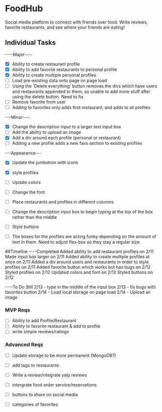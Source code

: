 # FoodHub
Social media platform to connect with friends over food. Write reviews, favorite restaurants, and see where your friends are eating!


## Individual Tasks
----Major----
- [x] Ability to create restaurant profile
- [x] Ability to add favorite restaurants to personal profile
- [x] Ability to create multiple personal profiles
- [ ] Load pre-existing data onto page on page load
- [ ] Using the 'Delete everything' button removes the divs which have users and restaurants appended to them, so unable to add more stuff after using the delete button. Need to fix
- [ ] Remove favorite from user
- [ ] Adding to favorites only adds first restaurant, and adds to all profiles

---Minor----
- [x] Change the description input to a larger text input box
- [ ] Add the ability to upload an image
- [x] Add a div around each profile (personal or restaurant)
- [ ] Adding a new profile adds a new favs section to existing profiles

---Appearance---
- [x] Update the jumbotron with icons
- [x] style profiles
- [ ] Update colors
- [ ] Change the font
- [ ] Place restaurants and profiles in different columns
- [ ] Change the description input box to begin typing at the top of the box rather than the middle
- [ ] Style buttons
- [ ] The boxes for the profiles are acting funky depending on the amount of text in them. Need to adjust flex-box so they stay a regular size.


##Timeline
----Completed
 Added ability to add restaurant profiles on 2/11
 Made input box larger on 2/11
 Added ability to create multiple profiles at once on 2/11
 Added a div around users and restaurants in order to style profiles on 2/11
 Added favorite button which works but has bugs on 2/12
 Styled profiles on 2/12
 Updated colors and font on 2/12
 Styled buttons on 2/12



----To Do Still
 2/13 - type in the middle of the input box
 2/13 - fix bugs with favorites button
 2/14 - Load local storage on page load
 2/14 - Upload an image


### MVP Reqs
- [ ] Ability to add Profile/Restaurant
- [ ] Ability to favorite restaurant & add to profile
- [ ] write simple reviews/ratings

### Advanced Reqs
- [ ] Update storage to be more permanent (MongoDB?)
- [ ] add tags to restaurants
- [ ] Write a review/integrate yelp reviews
- [ ] intergrate food order service/reservations
- [ ] buttons to share on social media
- [ ] categories of favorites

